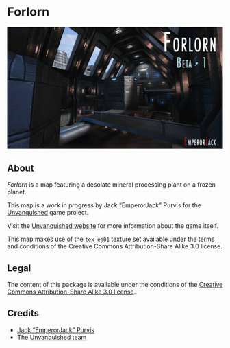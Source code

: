 Forlorn
=======

![Forlorn levelshot](meta/forlorn/forlorn.png)


About
-----

_Forlorn_ is a map featuring a desolate mineral processing plant on a frozen planet.

This map is a work in progress by Jack “EmperorJack” Purvis for the [Unvanquished](https://unvanquished.net) game project.

Visit the [Unvanquished website](https://unvanquished.net) for more information about the game itself.

This map makes use of the [`tex-ej01`](https://github.com/UnvanquishedAssets/tex-ej01_src.dpkdir) texture set available under the terms and conditions of the Creative Commons Attribution-Share Alike 3.0 license.


Legal
-----

The content of this package is available under the conditions of the [Creative Commons Attribution-Share Alike 3.0 license](https://creativecommons.org/licenses/by-sa/3.0/).


Credits
-------

- [Jack “EmperorJack” Purvis](https://www.behance.net/jackpurvis)
- The [Unvanquished team](https://unvanquished.net/?page_id=336)
